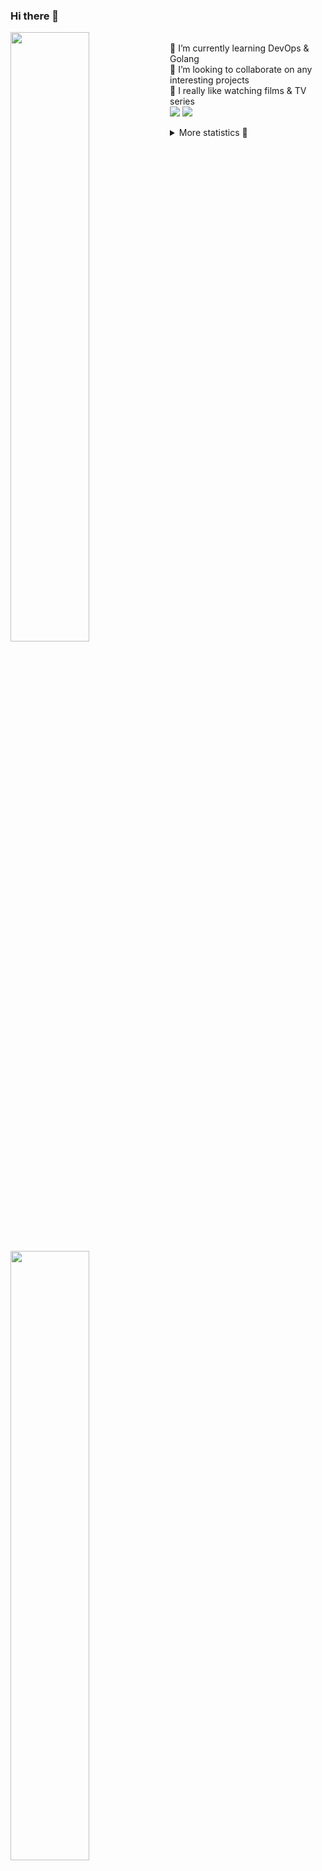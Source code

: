 ### Hi there 👋


[<img align="left" width="50%" src="https://github-readme-stats.vercel.app/api?username=rufusnufus&hide=issues&show_icons=true&count_private=true&theme=transparent&title_color=FF6F40&text_color=FBF9F8&icon_color=F48242&hide_border=true&hide_title=true#gh-dark-mode-only">](https://metrics.lecoq.io/rufusnufus#gh-dark-mode-only)
[<img align="left" width="50%" src="https://github-readme-stats.vercel.app/api?username=rufusnufus&hide=issues&show_icons=true&count_private=true&theme=transparent&title_color=FF6533&text_color=4D4644&icon_color=FF8038&hide_border=true&hide_title=true#gh-light-mode-only">](https://metrics.lecoq.io/rufusnufus#gh-light-mode-only)

<p>
  <br>
  🌱 I’m currently learning DevOps & Golang</br>
  👯 I’m looking to collaborate on any interesting projects</br>
  🎥 I really like watching films & TV series</br>
  <a href="https://linkedin.com/in/rufusnufus"><img src="https://img.shields.io/badge/linkedin-0077B5.svg?style=for-the-badge&logo=linkedin&logoColor=white"/></a>
  <a href="https://t.me/rufusnufus"><img src="https://img.shields.io/badge/-telegram-black?style=for-the-badge&color=blue&logo=telegram"/></a>
</p>

<p text-align="left">
<details>
  <summary>More statistics 👀</summary><br/>

<!--START_SECTION:waka-->
![Code Time](http://img.shields.io/badge/Code%20Time-765%20hrs%202%20mins-blue)

![Profile Views](http://img.shields.io/badge/Profile%20Views-0-blue)

**I'm an Early 🐤** 

```text
🌞 Morning                8474 commits        █████░░░░░░░░░░░░░░░░░░░░   21.93 % 
🌆 Daytime                21938 commits       ██████████████░░░░░░░░░░░   56.79 % 
🌃 Evening                7343 commits        █████░░░░░░░░░░░░░░░░░░░░   19.01 % 
🌙 Night                  878 commits         █░░░░░░░░░░░░░░░░░░░░░░░░   02.27 % 
```
📅 **I'm Most Productive on Wednesday** 

```text
Monday                   7534 commits        █████░░░░░░░░░░░░░░░░░░░░   19.50 % 
Tuesday                  6468 commits        ████░░░░░░░░░░░░░░░░░░░░░   16.74 % 
Wednesday                8805 commits        ██████░░░░░░░░░░░░░░░░░░░   22.79 % 
Thursday                 7012 commits        █████░░░░░░░░░░░░░░░░░░░░   18.15 % 
Friday                   7061 commits        █████░░░░░░░░░░░░░░░░░░░░   18.28 % 
Saturday                 1085 commits        █░░░░░░░░░░░░░░░░░░░░░░░░   02.81 % 
Sunday                   668 commits         ░░░░░░░░░░░░░░░░░░░░░░░░░   01.73 % 
```


📊 **This Week I Spent My Time On** 

```text
💬 Programming Languages: 
No Activity Tracked This Week

🔥 Editors: 
No Activity Tracked This Week
```

**I Mostly Code in Java** 

```text
Go                       21 repos            ████░░░░░░░░░░░░░░░░░░░░░   16.94 % 
Python                   20 repos            ████░░░░░░░░░░░░░░░░░░░░░   16.13 % 
Smarty                   8 repos             ██░░░░░░░░░░░░░░░░░░░░░░░   06.45 % 
Shell                    5 repos             █░░░░░░░░░░░░░░░░░░░░░░░░   04.03 % 
Kotlin                   3 repos             █░░░░░░░░░░░░░░░░░░░░░░░░   02.42 % 
```




 Last Updated on 21/01/2025 01:15:36 UTC
<!--END_SECTION:waka-->

</details>
</p>
